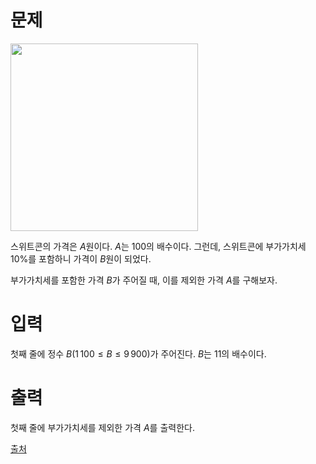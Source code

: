 # 문제

<img src = "https://upload.acmicpc.net/fab029a6-3a8b-447f-86c6-46707d953823/-/preview/" width = 300 height = 300>

스위트콘의 가격은 
$A$원이다. 
$A$는 
$100$의 배수이다. 그런데, 스위트콘에 부가가치세 
$10\%$를 포함하니 가격이 
$B$원이 되었다.

부가가치세를 포함한 가격 
$B$가 주어질 때, 이를 제외한 가격 
$A$를 구해보자.

# 입력

첫째 줄에 정수 
$B(1\, 100\le B\le 9\, 900)$가 주어진다. 
$B$는 
$11$의 배수이다.

# 출력

첫째 줄에 부가가치세를 제외한 가격 
$A$를 출력한다.

[출처](https://www.acmicpc.net/problem/30030)
